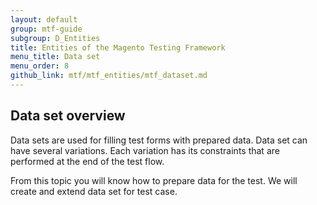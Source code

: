 ```yaml
---
layout: default
group: mtf-guide
subgroup: D_Entities
title: Entities of the Magento Testing Framework
menu_title: Data set
menu_order: 8
github_link: mtf/mtf_entities/mtf_dataset.md
---
```


<h2 id="mtf_dataset_overview">Data set overview</h2>
Data sets are used for filling test forms with prepared data.
Data set can have several variations.
Each variation has its constraints that are performed at the end of the test flow.

From this topic you will know how to prepare data for the test.
We will create and extend data set for test case.